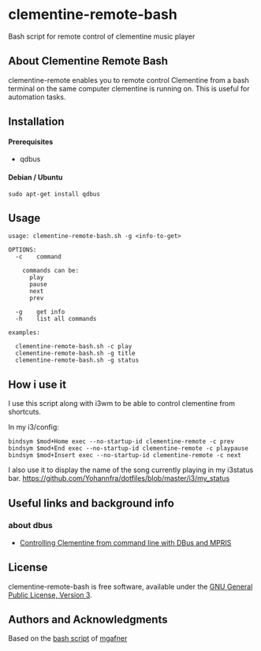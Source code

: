 # clementine-remote-bash
Bash script for remote control of clementine music player

## About Clementine Remote Bash
clementine-remote enables you to remote control Clementine from a bash terminal on the same computer clementine is running on. This is useful for automation tasks.

## Installation
#### Prerequisites
   * qdbus

#### Debian / Ubuntu
```
sudo apt-get install qdbus
```

## Usage
```
usage: clementine-remote-bash.sh -g <info-to-get>

OPTIONS:
  -c    command

    commands can be:
      play
      pause
      next
      prev

  -g    get info
  -h    list all commands

examples:

  clementine-remote-bash.sh -c play
  clementine-remote-bash.sh -g title
  clementine-remote-bash.sh -g status
```

## How i use it
I use this script along with i3wm to be able to control clementine from shortcuts.

In my i3/config:
```
bindsym $mod+Home exec --no-startup-id clementine-remote -c prev
bindsym $mod+End exec --no-startup-id clementine-remote -c playpause
bindsym $mod+Insert exec --no-startup-id clementine-remote -c next
```

I also use it to display the name of the song currently playing in my i3status bar.
https://github.com/Yohannfra/dotfiles/blob/master/i3/my_status


## Useful links and background info
### about dbus
   * [Controlling Clementine from command line with DBus and MPRIS](https://github.com/clementine-player/Clementine/wiki/Controlling-Clementine-from-the-commandline-with-DBus-and-MPRIS)


## License
clementine-remote-bash is free software, available under the [GNU General Public License, Version 3](http://www.gnu.org/licenses/gpl.html).

## Authors and Acknowledgments
Based on the [bash script](https://github.com/mgafner/clementine-remote-bash/blob/master/clementine-remote-bash.sh) of [mgafner](https://github.com/mgafner)
